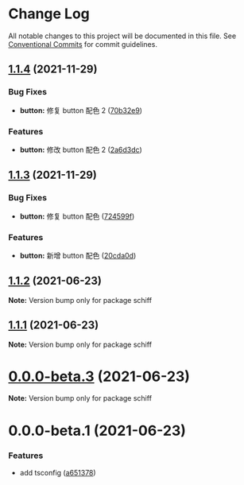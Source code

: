 # Change Log

All notable changes to this project will be documented in this file.
See [Conventional Commits](https://conventionalcommits.org) for commit guidelines.

## [1.1.4](https://github.com/aoilti/schiff/compare/v1.1.3...v1.1.4) (2021-11-29)

### Bug Fixes

- **button:** 修复 button 配色 2 ([70b32e9](https://github.com/aoilti/schiff/commit/70b32e9f6c9e2c87fe4f0fb03c8e07c2d5d4e69e))

### Features

- **button:** 修改 button 配色 2 ([2a6d3dc](https://github.com/aoilti/schiff/commit/2a6d3dc807a43b398cebae4dcdae6f9d0364bcca))

## [1.1.3](https://github.com/aoilti/schiff/compare/v1.1.2...v1.1.3) (2021-11-29)

### Bug Fixes

- **button:** 修复 button 配色 ([724599f](https://github.com/aoilti/schiff/commit/724599fa7624c41c9ce5e66dec1b1f1f69027e28))

### Features

- **button:** 新增 button 配色 ([20cda0d](https://github.com/aoilti/schiff/commit/20cda0d8db018c3eaba4b0547e402df74d75e2e1))

## [1.1.2](https://github.com/aoilti/schiff/compare/v1.1.1...v1.1.2) (2021-06-23)

**Note:** Version bump only for package schiff

## [1.1.1](https://github.com/aoilti/schiff/compare/v0.0.0-beta.3...v1.1.1) (2021-06-23)

**Note:** Version bump only for package schiff

# [0.0.0-beta.3](https://github.com/aoilti/schiff/compare/v0.0.0-beta.1...v0.0.0-beta.3) (2021-06-23)

**Note:** Version bump only for package schiff

# 0.0.0-beta.1 (2021-06-23)

### Features

- add tsconfig ([a651378](https://github.com/aoilti/schiff/commit/a651378053cbf803b1d83ee8ee010506d6372e8d))
